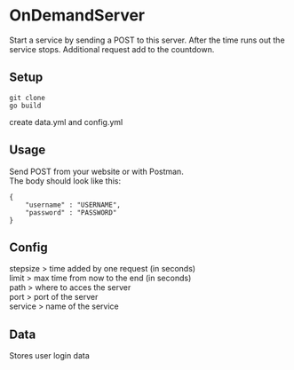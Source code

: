 # OnDemandServer
Start a service by sending a POST to this server. After the time runs out the service stops. Additional request add to the countdown.

## Setup
```
git clone 
go build
```
create data.yml and config.yml

## Usage
Send POST from your website or with Postman.\
The body should look like this:
```
{
	"username" : "USERNAME",
	"password" : "PASSWORD"
}
```

## Config
stepsize > time added by one request (in seconds)\
limit > max time from now to the end (in seconds)\
path > where to acces the server\
port > port of the server\
service > name of the service 

## Data
Stores user login data
